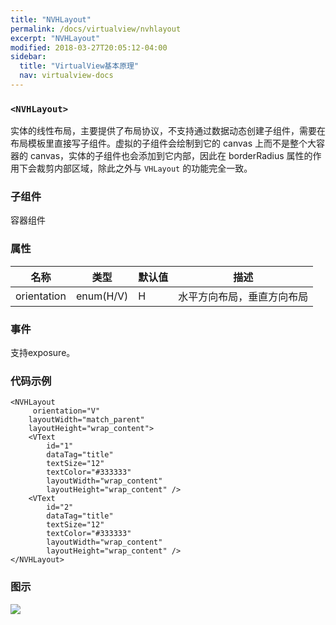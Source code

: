 ```yaml
---
title: "NVHLayout"
permalink: /docs/virtualview/nvhlayout
excerpt: "NVHLayout"
modified: 2018-03-27T20:05:12-04:00
sidebar:
  title: "VirtualView基本原理"
  nav: virtualview-docs
---
```


### `<NVHLayout>`

实体的线性布局，主要提供了布局协议，不支持通过数据动态创建子组件，需要在布局模板里直接写子组件。虚拟的子组件会绘制到它的 canvas 上而不是整个大容器的 canvas，实体的子组件也会添加到它内部，因此在 borderRadius 属性的作用下会裁剪内部区域，除此之外与 `VHLayout` 的功能完全一致。

### 子组件
容器组件

### 属性

|名称|类型|默认值|描述|
|---|---|---|---|
|orientation|enum(H/V)|H|水平方向布局，垂直方向布局|

### 事件

支持exposure。

### 代码示例

```
<NVHLayout
	 orientation="V"
    layoutWidth="match_parent"
    layoutHeight="wrap_content">
    <VText
	    id="1"
	    dataTag="title"
	    textSize="12"
	    textColor="#333333"
	    layoutWidth="wrap_content"
	    layoutHeight="wrap_content" />
    <VText
	    id="2"
	    dataTag="title"
	    textSize="12"
	    textColor="#333333"
	    layoutWidth="wrap_content"
	    layoutHeight="wrap_content" />
</NVHLayout>
```  

### 图示

![](https://gw.alicdn.com/tfs/TB1Ns1ahLDH8KJjy1XcXXcpdXXa-270-480.png)